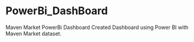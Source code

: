 # PowerBi_DashBoard
Maven Market PowerBi Dashboard 
Created Dashboard using Power BI with Maven Market dataset.

